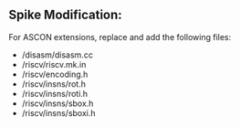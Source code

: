 ## Spike Modification:

For ASCON extensions, replace and add the following files:
 - /disasm/disasm.cc
 - /riscv/riscv.mk.in
 - /riscv/encoding.h
 - /riscv/insns/rot.h
 - /riscv/insns/roti.h
 - /riscv/insns/sbox.h
 - /riscv/insns/sboxi.h
